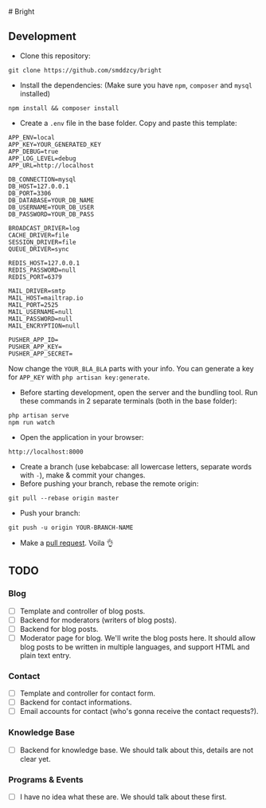 # Bright

## Development
- Clone this repository:
```
git clone https://github.com/smddzcy/bright
```
- Install the dependencies: (Make sure you have `npm`, `composer` and `mysql` installed)
```
npm install && composer install
```
- Create a `.env` file in the base folder. Copy and paste this template:
```
APP_ENV=local
APP_KEY=YOUR_GENERATED_KEY
APP_DEBUG=true
APP_LOG_LEVEL=debug
APP_URL=http://localhost

DB_CONNECTION=mysql
DB_HOST=127.0.0.1
DB_PORT=3306
DB_DATABASE=YOUR_DB_NAME
DB_USERNAME=YOUR_DB_USER
DB_PASSWORD=YOUR_DB_PASS

BROADCAST_DRIVER=log
CACHE_DRIVER=file
SESSION_DRIVER=file
QUEUE_DRIVER=sync

REDIS_HOST=127.0.0.1
REDIS_PASSWORD=null
REDIS_PORT=6379

MAIL_DRIVER=smtp
MAIL_HOST=mailtrap.io
MAIL_PORT=2525
MAIL_USERNAME=null
MAIL_PASSWORD=null
MAIL_ENCRYPTION=null

PUSHER_APP_ID=
PUSHER_APP_KEY=
PUSHER_APP_SECRET=
```
Now change the `YOUR_BLA_BLA` parts with your info.
You can generate a key for `APP_KEY` with `php artisan key:generate`.
- Before starting development, open the server and the bundling tool. Run these commands in 2 separate terminals (both in the base folder):
```
php artisan serve
npm run watch
```
- Open the application in your browser:
```
http://localhost:8000
```
- Create a branch (use kebabcase: all lowercase letters, separate words with `-`), make & commit your changes.
- Before pushing your branch, rebase the remote origin:
```
git pull --rebase origin master
```
- Push your branch:
```
git push -u origin YOUR-BRANCH-NAME
```
- Make a [pull request](https://github.com/smddzcy/bright/compare). Voila 👌


## TODO

### Blog

- [ ] Template and controller of blog posts.
- [ ] Backend for moderators (writers of blog posts).
- [ ] Backend for blog posts.
- [ ] Moderator page for blog.
We'll write the blog posts here. It should allow blog posts to be written in
multiple languages, and support HTML and plain text entry.

### Contact

- [ ] Template and controller for contact form.
- [ ] Backend for contact informations.
- [ ] Email accounts for contact (who's gonna receive the contact requests?).

### Knowledge Base

- [ ] Backend for knowledge base. We should talk about this, details are not clear yet.

### Programs & Events

- [ ] I have no idea what these are. We should talk about these first.
